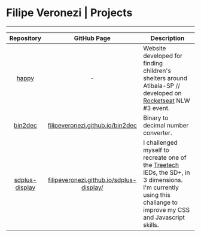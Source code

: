 # Filipe Veronezi | Projects

------



|                          Repository                          |                         GitHub Page                          | Description                                                  |
| :----------------------------------------------------------: | :----------------------------------------------------------: | ------------------------------------------------------------ |
|       [happy](https://github.com/filipeveronezi/happy)       |                              -                               | Website developed for finding children's shelters around Atibaia-SP // developed on [Rocketseat](https://rocketseat.com.br/) NLW #3 event. |
|     [bin2dec](https://github.com/filipeveronezi/bin2dec)     | [filipeveronezi.github.io/bin2dec](https://filipeveronezi.github.io/bin2dec/) | Binary to decimal number converter.                          |
| [sdplus-display](https://github.com/filipeveronezi/sdplus-display) | [filipeveronezi.github.io/sdplus-display/](https://filipeveronezi.github.io/sdplus-display/) | I challenged myself to recreate one of the [Treetech](http://treetech.com.br/) IEDs, the SD+, in 3 dimensions. I'm currently using this challange to improve my CSS and Javascript skills. |

